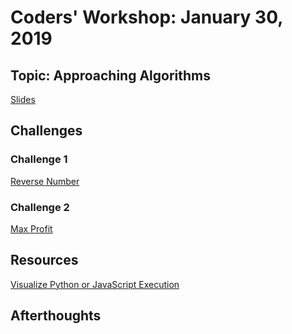 # Coders' Workshop: January 30, 2019

## Topic: Approaching Algorithms

[Slides](https://docs.google.com/presentation/d/192VS7ox_YI-PPA-tYCD7qI7WdyU7SMw2miq8i3y6mt0/edit?usp=sharing)

## Challenges

### Challenge 1

[Reverse Number](../../../Coding-Challenges/reverseNumber)

### Challenge 2

[Max Profit](../../../Coding-Challenges/maxProfit)

## Resources

[Visualize Python or JavaScript Execution](http://www.pythontutor.com/visualize.html#mode=edit)

## Afterthoughts


